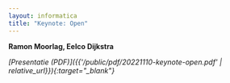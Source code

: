 ```yaml
---
layout: informatica
title: "Keynote: Open"
---
```


**Ramon Moorlag, Eelco Dijkstra**

*[Presentatie (PDF)]({{'/public/pdf/20221110-keynote-open.pdf' | relative_url}}){:target="_blank"}*